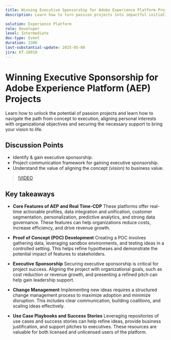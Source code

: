 ```yaml
---
title: Winning Executive Sponsorship for Adobe Experience Platform Projects
description: Learn how to turn passion projects into impactful initiatives by aligning vision with business goals, gaining executive buy-in, and using AEP/RT-CDP to drive value.

solution: Experience Platform
role: Developer
level: Intermediate
doc-type: Event
duration: 3308
last-substantial-update: 2025-05-08
jira: KT-18018
---
```


# Winning Executive Sponsorship for Adobe Experience Platform (AEP) Projects

Learn how to unlock the potential of passion projects and learn how to navigate the path from concept to execution, aligning personal interests with organizational objectives and securing the necessary support to bring your vision to life.

## Discussion Points

* Identify & gain executive sponsorship.
* Project communication framework for gaining executive sponsorship.
* Understand the value of aligning the concept (vision) to business value.

>[!VIDEO](https://video.tv.adobe.com/v/3458041/?learn=on&enablevpops)

## Key takeaways

* **Core Features of AEP and Real Time-CDP** These platforms offer real-time actionable profiles, data integration and unification, customer segmentation, personalization, predictive analytics, and strong data governance. These features can help organizations reduce costs, increase efficiency, and drive revenue growth.

* **Proof of Concept (POC) Development** Creating a POC involves gathering data, leveraging sandbox environments, and testing ideas in a controlled setting. This helps refine hypotheses and demonstrate the potential impact of features to stakeholders. 

* **Executive Sponsorship** Securing executive sponsorship is critical for project success.  Aligning the project with organizational goals, such as cost reduction or revenue growth, and presenting a refined pitch can help gain leadership support.

* **Change Management** Implementing new ideas requires a structured change management process to maximize adoption and minimize disruption.  This includes clear communication, building coalitions, and scaling ideas effectively.

* **Use Case Playbooks and Success Stories** Leveraging repositories of use cases and success stories can help refine ideas, provide business justification, and support pitches to executives.  These resources are valuable for both licensed and unlicensed users of the platform.
